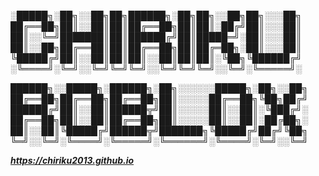 
░█████╗░██╗░░██╗██╗██████╗░██╗██╗░░██╗██╗░░░██╗
██╔══██╗██║░░██║██║██╔══██╗██║██║░██╔╝██║░░░██║
██║░░╚═╝███████║██║██████╔╝██║█████═╝░██║░░░██║
██║░░██╗██╔══██║██║██╔══██╗██║██╔═██╗░██║░░░██║
╚█████╔╝██║░░██║██║██║░░██║██║██║░╚██╗╚██████╔╝
░╚════╝░╚═╝░░╚═╝╚═╝╚═╝░░╚═╝╚═╝╚═╝░░╚═╝░╚═════╝░

██████╗░░█████╗░██████╗░██╗░░░░░░█████╗░██╗░░██╗
██╔══██╗██╔══██╗██╔══██╗██║░░░░░██╔══██╗╚██╗██╔╝
██████╔╝██║░░██║██████╦╝██║░░░░░██║░░██║░╚███╔╝░
██╔══██╗██║░░██║██╔══██╗██║░░░░░██║░░██║░██╔██╗░
██║░░██║╚█████╔╝██████╦╝███████╗╚█████╔╝██╔╝╚██╗
╚═╝░░╚═╝░╚════╝░╚═════╝░╚══════╝░╚════╝░╚═╝░░╚═╝

**_https://chiriku2013.github.io_**
